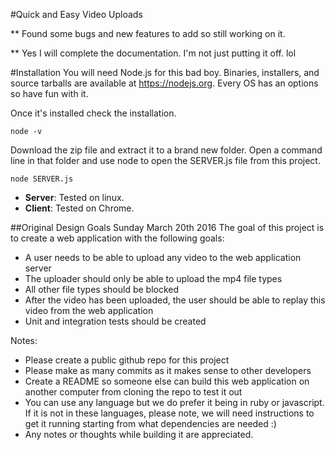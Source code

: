#Quick and Easy Video Uploads


** Found some bugs and new features to add so still working on it. 

** Yes I will complete the documentation. I'm not just putting it off. lol

#Installation
You will need Node.js for this bad boy. Binaries, installers, and source tarballs are available at
<https://nodejs.org>. Every OS has an options so have fun with it.

Once it's installed check the installation.

```
node -v
```

Download the zip file and extract it to a brand new folder. Open a command line in that folder and
use node to open the SERVER.js file from this project.
```
node SERVER.js
```


* **Server**: Tested on linux.
* **Client**: Tested on Chrome.


##Original Design Goals Sunday March 20th 2016
The goal of this project is to create a web application with the following goals:

- A user needs to be able to upload any video to the web application server
- The uploader should only be able to upload the mp4 file types
- All other file types should be blocked
- After the video has been uploaded, the user should be able to replay this video from the web application
- Unit and integration tests should be created


Notes:
- Please create a public github repo for this project
- Please make as many commits as it makes sense to other developers
- Create a README so someone else can build this web application on another computer from cloning the repo to test it out
- You can use any language but we do prefer it being in ruby or javascript. If it is not in these languages, please note, we will need instructions to get it running starting from what dependencies are needed :)
- Any notes or thoughts while building it are appreciated. 




